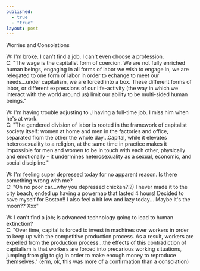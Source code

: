 ```yaml
---
published: 
  - true
  - "true"
layout: post
---
```


Worries and Consolations  

W: I'm broke. I can't find a job. I can't even choose a profession.  
C: "The wage is the capitalist form of coercion. We are not fully enriched human beings, engaging in all forms of labor we wish to engage in, we are relegated to one form of labor in order to echange to meet our needs...under capitalism, we are forced into a box. These different forms of labor, or different expressions of our life-activity (the way in which we interact with the world around us) limit our ability to be multi-sided human beings."  

W: I'm having trouble adjusting to J having a full-time job. I miss him when he's at work.  
C: "The gendered division of labor is rooted in the framework of capitalist society itself: women at home and men in the factories and office, separated from the other the whole day...Capital, while it elevates heterosexuality to a religion, at the same time in practice makes it impossible for men and women to be in touch with each other, physically and emotionally - it undermines heterosexuality as a sexual, economic, and social discipline."  

W: I'm feeling super depressed today for no apparent reason. Is there something wrong with me?  
C: "Oh no poor car...why you depressed chicken?!?) I never made it to the city beach, ended up having a powernap that lasted 4 hours! Decided to save myself for Boston!! I also feel a bit low and lazy today... Maybe it's the moon?? Xxx"  

W: I can't find a job; is advanced technology going to lead to human extinction?  
C: "Over time, capital is forced to invest in machines over workers in order to keep up with the competitive production process. As a result, workers are expelled from the production process...the effects of this contradiction of capitalism is that workers are forced into precarious working situations, jumping from gig to gig in order to make enough money to reproduce themselves." (erm, ok, this was more of a confirmation than a consolation)